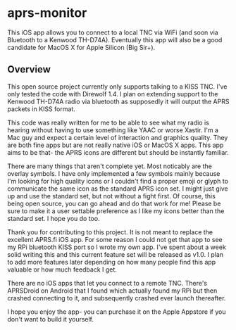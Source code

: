 # aprs-monitor

This iOS app allows you to connect to a local TNC via WiFi (and soon via Bluetooth to a Kenwood TH-D74A).  Eventually this app will also be a good candidate for MacOS X for Apple Silicon (Big Sir+).

## Overview

This open source project currently only supports talking to a KISS TNC.  I've only tested the code with Direwolf 1.4.  I plan on extending support to the Kenwood TH-D74A radio via bluetooth as supposedly it will output the APRS packets in KISS format.

This code was really written for me to be able to see what my radio is hearing without having to use something like YAAC or worse Xastir.  I'm a Mac guy and expect a certain level of interaction and graphics quality.  They are both fine apps but are not really native iOS or MacOS X apps.  This app aims to be that-  the APRS icons are different but should be instantly familiar.

There are many things that aren't complete yet.  Most noticably are the overlay symbols.  I have only implemented a few symbols mainly because I'm looking for high quality icons or I couldn't find a proper emoji or glyph to communicate the same icon as the standard APRS icon set.   I might just give up and use the standard set, but not without a fight first.  Of course, this being open source, you can go ahead and do that work for me!  Please be sure to make it a user settable preference as I like my icons better than the standard set.  I hope you do too.

Thank you for contributing to this project.  It is not meant to replace the excellent APRS.fi iOS app.  For some reason I could not get that app to see my RPi bluetooth KISS port so I wrote my own app.  I've spent about a week solid writing this and this current feature set will be released as v1.0.  I plan to add more features later depending on how many people find this app valuable or how much feedback I get.  

There are no iOS apps that let you connect to a remote TNC.  There's APRSDroid on Android that I found which actually found my RPi but then crashed connecting to it, and subsequently crashed ever launch thereafter.

I hope you enjoy the app-  you can purchase it on the Apple Appstore if you don't want to build it yourself.
